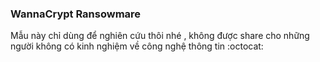 ### WannaCrypt Ransowmare

Mẫu này chỉ dùng để nghiên cứu thôi nhé , không được share cho những người không có kinh nghiệm về công nghệ thông tin :octocat:
